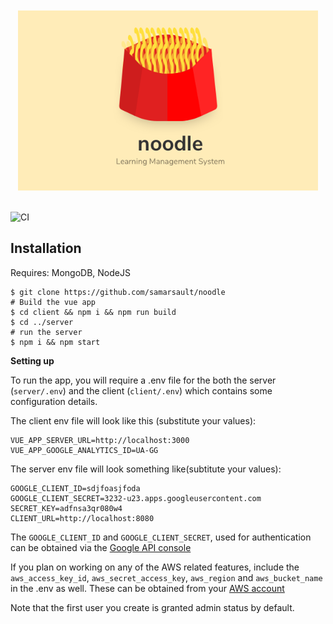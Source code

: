 <div align="center">
	<br/>
	<br/>
    <img src="banner.png" width="480">
	<br/>
	<br />
</div>

![CI](https://github.com/samarsault/noodle/workflows/CI/badge.svg)

## Installation

Requires: MongoDB, NodeJS

```console
$ git clone https://github.com/samarsault/noodle
# Build the vue app
$ cd client && npm i && npm run build
$ cd ../server
# run the server
$ npm i && npm start
```

**Setting up**

To run the app, you will require a .env file for the both the server (`server/.env`) and the client (`client/.env`) which contains some configuration details. 

The client env file will look like this (substitute your values):

```
VUE_APP_SERVER_URL=http://localhost:3000
VUE_APP_GOOGLE_ANALYTICS_ID=UA-GG
```

The server env file will look something like(subtitute your values):
```
GOOGLE_CLIENT_ID=sdjfoasjfoda
GOOGLE_CLIENT_SECRET=3232-u23.apps.googleusercontent.com
SECRET_KEY=adfnsa3qr080w4
CLIENT_URL=http://localhost:8080
```
The `GOOGLE_CLIENT_ID` and `GOOGLE_CLIENT_SECRET`, used for authentication can be obtained via the [Google API console](https://console.developers.google.com/)

If you plan on working on any of the AWS related features, include the `aws_access_key_id`, `aws_secret_access_key`, `aws_region` and `aws_bucket_name` in the .env as well. These can be obtained from your [AWS account](https://docs.aws.amazon.com/general/latest/gr/aws-sec-cred-types.html)

Note that the first user you create is granted admin status by default.
